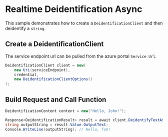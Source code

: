 # Realtime Deidentification Async

This sample demonstrates how to create a `DeidentificationClient` and then deidentify a `string`.

## Create a DeidentificationClient

The service endpoint url can be pulled from the azure portal `Service Url`.

```C# Snippet:AzHealthDeidSample1Async_HelloWorld
DeidentificationClient client = new(
    new Uri(serviceEndpoint),
    credential,
    new DeidentificationClientOptions()
);
```

## Build Request and Call Function

```C# Snippet:AzHealthDeidSample1Async_CreateRequest
DeidentificationContent content = new("Hello, John!");

Response<DeidentificationResult> result = await client.DeidentifyTextAsync(content);
string outputString = result.Value.OutputText;
Console.WriteLine(outputString); // Hello, Tom!
```
